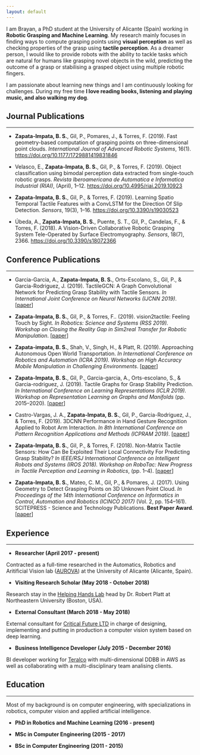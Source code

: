 ```yaml
---
layout: default
---
```


I am Brayan, a PhD student at the University of Alicante (Spain) working in **Robotic Grasping and Machine Learning**. My research mainly focuses in finding ways to compute grasping points using **visual perception** as well as checking properties of the grasp using **tactile perception**. As a dreamer person, I would like to provide robots with the ability to tackle tasks which are natural for humans like grasping novel objects in the wild, predicting the outcome of a grasp or stabilising a grasped object using multiple robotic fingers.

I am passionate about learning new things and I am continuously looking for challenges. During my free time **I love reading books, listening and playing music, and also walking my dog**.

## Journal Publications

* * *

- **Zapata-Impata, B. S.**, Gil, P., Pomares, J., & Torres, F. (2019). Fast geometry-based computation of grasping points on three-dimensional point clouds. _International Journal of Advanced Robotic Systems_, 16(1). https://doi.org/10.1177/1729881419831846

- Velasco, E., **Zapata-Impata, B. S.**, Gil, P., & Torres, F. (2019). Object classification using bimodal perception data extracted from single-touch robotic grasps. _Revista Iberoamericana de Automatica e Informatica Industrial (RIAI)_, (April), 1–12. https://doi.org/10.4995/riai.2019.10923

- **Zapata-Impata, B. S.**, Gil, P., & Torres, F. (2019). Learning Spatio Temporal Tactile Features with a ConvLSTM for the Direction Of Slip Detection. _Sensors_, 19(3), 1–16. https://doi.org/10.3390/s19030523

- Úbeda, A., **Zapata-Impata, B. S.**, Puente, S. T., Gil, P., Candelas, F., & Torres, F. (2018). A Vision-Driven Collaborative Robotic Grasping System Tele-Operated by Surface Electromyography. _Sensors_, 18(7), 2366. https://doi.org/10.3390/s18072366

## Conference Publications

* * *

- Garcia-Garcia, A., **Zapata-Impata, B. S.**, Orts-Escolano, S., Gil, P., & Garcia-Rodriguez, J. (2019). TactileGCN: A Graph Convolutional Network for Predicting Grasp Stability with Tactile Sensors. _In International Joint Conference on Neural Networks (IJCNN 2019)_. \[[paper](http://arxiv.org/abs/1901.06181)\]

- **Zapata-Impata, B. S.**, Gil, P., & Torres, F.. (2019). vision2tactile: Feeling Touch by Sight. _In Robotics: Science and Systems (RSS 2019). Workshop on Closing the Reality Gap in Sim2real Transfer for Robotic Manipulation_. \[[paper](https://sim2real.github.io/assets/papers/zapata.pdf)\]

- **Zapata-impata, B. S.**, Shah, V., Singh, H., & Platt, R. (2019). Approaching Autonomous Open World Transportation. _In International Conference on Robotics and Automation (ICRA 2019). Workshop on High Accuracy Mobile Manipulation in Challenging Environments_. \[[paper](https://arxiv.org/abs/1810.03400)\]

- **Zapata-Impata, B. S.**, Gil, P., Garcia-garcia, A., Orts-escolano, S., & Garcia-rodriguez, J. (2019). Tactile Graphs for Grasp Stability Prediction. _In International Conference on Learning Representations (ICLR 2019). Workshop on Representation Learning on Graphs and Manifolds_ (pp. 2015–2020). \[[paper](https://rlgm.github.io/papers/7.pdf)\]

- Castro-Vargas, J. A., **Zapata-Impata, B. S.**, Gil, P., Garcia-Rodriguez, J., & Torres, F. (2019). 3DCNN Performance in Hand Gesture Recognition Applied to Robot Arm Interaction. _In 8th International Conference on Pattern Recognition Applications and Methods (ICPRAM 2019)_. \[[paper](http://insticc.org/node/TechnicalProgram/icpram/presentationDetails/75702)\]

- **Zapata-Impata, B. S.**, Gil, P., & Torres, F. (2018). Non-Matrix Tactile Sensors: How Can Be Exploited Their Local Connectivity For Predicting Grasp Stability? _In IEEE/RSJ International Conference on Intelligent Robots and Systems (IROS 2018). Workshop on RoboTac: New Progress in Tactile Perception and Learning in Robotics_, (pp. 1–4). \[[paper](http://arxiv.org/abs/1809.05551)\]

- **Zapata-Impata, B. S.**, Mateo, C. M., Gil, P., & Pomares, J. (2017). Using Geometry to Detect Grasping Points on 3D Unknown Point Cloud. _In Proceedings of the 14th International Conference on Informatics in Control, Automation and Robotics (ICINCO 2017)_ (Vol. 2, pp. 154–161). SCITEPRESS - Science and Technology Publications. **Best Paper Award**. \[[paper](https://doi.org/10.5220/0006470701540161)\]

## Experience

* * *

- **Researcher (April 2017 - present)**

Contracted as a full-time researched in the Automatics, Robotics and Aritificial Vision lab ([AUROVA](http://www.aurova.ua.es/)) at the University of Alicante (Alicante, Spain).

- **Visiting Research Scholar (May 2018 - October 2018)**

Research stay in the [Helping Hands Lab](https://www2.ccs.neu.edu/research/helpinghands/group.html) head by Dr. Robert Platt at Northeastern University (Boston, USA).

- **External Consultant (March 2018 - May 2018)**

External consultant for [Critical Future LTD](https://www.criticalfutureglobal.com/) in charge of designing, implementing and putting in production a computer vision system based on deep learning.

- **Business Intelligence Developer (July 2015 - December 2016)**

BI developer working for [Teralco](https://www.teralco.com/en/) with multi-dimensional DDBB in AWS as well as collaborating with a multi-disciplinary team analising clients.

## Education

* * *

Most of my background is on computer engineering, with specializations in robotics, computer vision and applied artificial intelligence.

- **PhD in Robotics and Machine Learning (2016 - present)**

- **MSc in Computer Engineering (2015 - 2017)**

- **BSc in Computer Engineering (2011 - 2015)**
